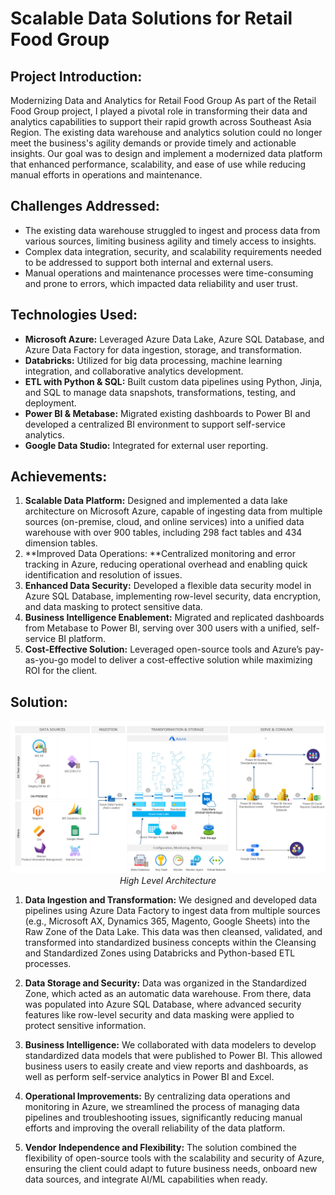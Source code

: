 # Scalable Data Solutions for Retail Food Group

## Project Introduction: 
Modernizing Data and Analytics for Retail Food Group
As part of the Retail Food Group project, I played a pivotal role in transforming their data and analytics capabilities to support their rapid growth across Southeast Asia Region. The existing data warehouse and analytics solution could no longer meet the business's agility demands or provide timely and actionable insights. Our goal was to design and implement a modernized data platform that enhanced performance, scalability, and ease of use while reducing manual efforts in operations and maintenance.

## Challenges Addressed:

* The existing data warehouse struggled to ingest and process data from various sources, limiting business agility and timely access to insights.
* Complex data integration, security, and scalability requirements needed to be addressed to support both internal and external users.
* Manual operations and maintenance processes were time-consuming and prone to errors, which impacted data reliability and user trust.

## Technologies Used:

* **Microsoft Azure:** Leveraged Azure Data Lake, Azure SQL Database, and Azure Data Factory for data ingestion, storage, and transformation.
* **Databricks:** Utilized for big data processing, machine learning integration, and collaborative analytics development.
* **ETL with Python & SQL:** Built custom data pipelines using Python, Jinja, and SQL to manage data snapshots, transformations, testing, and deployment.
* **Power BI & Metabase:** Migrated existing dashboards to Power BI and developed a centralized BI environment to support self-service analytics.
* **Google Data Studio:** Integrated for external user reporting.

## Achievements:

1. **Scalable Data Platform:** Designed and implemented a data lake architecture on Microsoft Azure, capable of ingesting data from multiple sources (on-premise, cloud, and online services) into a unified data warehouse with over 900 tables, including 298 fact tables and 434 dimension tables.
2. **Improved Data Operations: **Centralized monitoring and error tracking in Azure, reducing operational overhead and enabling quick identification and resolution of issues.
3. **Enhanced Data Security:** Developed a flexible data security model in Azure SQL Database, implementing row-level security, data encryption, and data masking to protect sensitive data.
4. **Business Intelligence Enablement:** Migrated and replicated dashboards from Metabase to Power BI, serving over 300 users with a unified, self-service BI platform.
5. **Cost-Effective Solution:** Leveraged open-source tools and Azure’s pay-as-you-go model to deliver a cost-effective solution while maximizing ROI for the client.
   
## Solution:
<p align="center">
  <img src="image.png" />
<em>High Level Architecture</em>
</p>

1. **Data Ingestion and Transformation:** We designed and developed data pipelines using Azure Data Factory to ingest data from multiple sources (e.g., Microsoft AX, Dynamics 365, Magento, Google Sheets) into the Raw Zone of the Data Lake. This data was then cleansed, validated, and transformed into standardized business concepts within the Cleansing and Standardized Zones using Databricks and Python-based ETL processes.

2. **Data Storage and Security:** Data was organized in the Standardized Zone, which acted as an automatic data warehouse. From there, data was populated into Azure SQL Database, where advanced security features like row-level security and data masking were applied to protect sensitive information.

3. **Business Intelligence:** We collaborated with data modelers to develop standardized data models that were published to Power BI. This allowed business users to easily create and view reports and dashboards, as well as perform self-service analytics in Power BI and Excel.

4. **Operational Improvements:** By centralizing data operations and monitoring in Azure, we streamlined the process of managing data pipelines and troubleshooting issues, significantly reducing manual efforts and improving the overall reliability of the data platform.

5. **Vendor Independence and Flexibility:** The solution combined the flexibility of open-source tools with the scalability and security of Azure, ensuring the client could adapt to future business needs, onboard new data sources, and integrate AI/ML capabilities when ready.